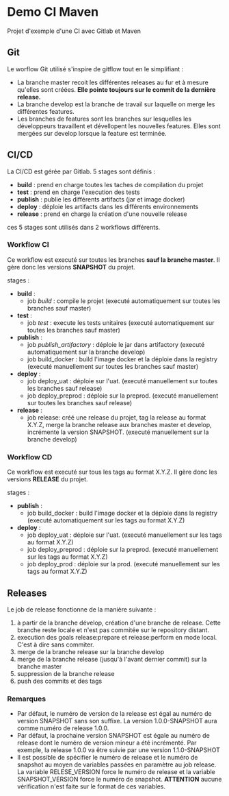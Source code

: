 # Demo CI Maven

Projet d'exemple d'une CI avec Gitlab et Maven

## Git
Le worflow Git utilisé s'inspire de gitflow tout en le simplifiant :

- La branche master recoit les différentes releases au fur et à mesure qu'elles sont créées. **Elle pointe toujours sur le commit de la dernière release.**
- La branche develop est la branche de travail sur laquelle on merge les différentes features.
- Les branches de features sont les branches sur lesquelles les développeurs travaillent et dévellopent les nouvelles features. Elles sont mergées sur develop lorsque la feature est terminée.

## CI/CD
La CI/CD est gérée par Gitlab. 5 stages sont définis :
- **build** : prend en charge toutes les taches de compilation du projet
- **test** : prend en charge l'execution des tests
- **publish** : publie les différents artifacts (jar et image docker)
- **deploy** : déploie les artifacts dans les différents environnements
- **release** : prend en charge la création d'une nouvelle release

ces 5 stages sont utilisés dans 2 workflows différents.

### Workflow CI
Ce workflow est executé sur toutes les branches **sauf la branche master**. Il gère donc les versions **SNAPSHOT** du projet.

stages :
- **build** :
    - job *build* : compile le projet (executé automatiquement sur toutes les branches sauf master)
- **test** :
    - job *test* : execute les tests unitaires (executé automatiquement sur toutes les branches sauf master)
- **publish** :
    - job *publish_artifactory* : déploie le jar dans artifactory (executé automatiquement sur la branche develop)
    - job build_docker : build l'image docker et la déploie dans la registry (executé manuellement sur toutes les branches sauf master)
- **deploy** :
    - job deploy_uat : déploie sur l'uat. (executé manuellement sur toutes les branches sauf release)
    - job deploy_preprod : déploie sur la preprod. (executé manuellement sur toutes les branches sauf release)
- **release** :
    - job release: créé une release du projet, tag la release au format X.Y.Z, merge la branche release aux branches master et develop, incrémente la version SNAPSHOT. (executé manuellement sur la branche develop)

### Workflow CD
Ce workflow est executé sur tous les tags au format X.Y.Z. Il gère donc les versions **RELEASE** du projet.

stages :
- **publish** :
    - job build_docker : build l'image docker et la déploie dans la registry (executé automatiquement sur les tags au format X.Y.Z)
- **deploy** :
    - job deploy_uat : déploie sur l'uat. (executé manuellement sur les tags au format X.Y.Z)
    - job deploy_preprod : déploie sur la preprod. (executé manuellement sur les tags au format X.Y.Z)
    - job deploy_prod : déploie sur la prod. (executé manuellement sur les tags au format X.Y.Z)

## Releases
Le job de release fonctionne de la manière suivante :
1. à partir de la branche dévelop, création d'une branche de release. Cette branche reste locale et n'est pas commitée sur le repository distant.
2. execution des goals release:prepare et release:perform en mode local. C'est à dire sans commiter.
3. merge de la branche release sur la branche develop
4. merge de la branche release (jusqu'à l'avant dernier commit) sur la branche master
5. suppression de la branche release
6. push des commits et des tags

### Remarques
- Par défaut, le numéro de version de la release est égal au numéro de version SNAPSHOT sans son suffixe. La version 1.0.0-SNAPSHOT aura comme numéro de release 1.0.0.
- Par défaut, la prochaine version SNAPSHOT est égale au numéro de release dont le numéro de version mineur a été incrémenté. Par exemple, la release 1.0.0 va être suivie par une version 1.1.0-SNAPSHOT
- Il est possible de spécifier le numéro de release et le numéro de snapshot au moyen de variables passées en paramètre au job release. La variable RELESE_VERSION force le numéro de release et la variable SNAPSHOT_VERSION force le numéro de snapshot. **ATTENTION** aucune vérification n'est faite sur le format de ces variables.
